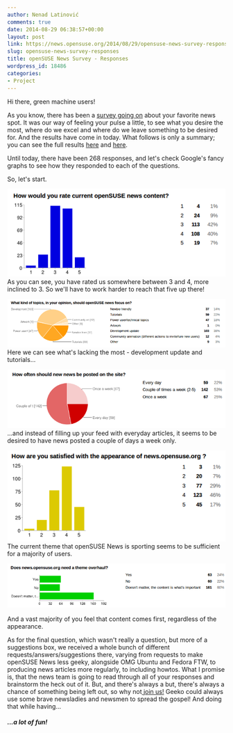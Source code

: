 ```yaml
---
author: Nenad Latinović
comments: true
date: 2014-08-29 06:38:57+00:00
layout: post
link: https://news.opensuse.org/2014/08/29/opensuse-news-survey-responses/
slug: opensuse-news-survey-responses
title: openSUSE News Survey - Responses
wordpress_id: 18486
categories:
- Project
---
```


Hi there, green machine users!

As you know, there has been a [survey going on](https://news.opensuse.org/2014/08/14/opensuse-news-team-needs-your-feedback/) about your favorite news spot. It was our way of feeling your pulse a little, to see what you desire the most, where do we excel and where do we leave something to be desired for. And the results have come in today. What follows is only a summary; you can see the full results [here](https://docs.google.com/forms/d/17z4F1ZN5imsY47Rnk-1nV-lOJ05KP1UVNxMdj3G6bME/viewanalytics) and [here](https://docs.google.com/spreadsheets/d/1kw_I1KRexBUHtjmaR5OKGwR2wDj8YPvtBafoc1j14OU/edit#gid=2072746889).

Until today, there have been 268 responses, and let's check Google's fancy graphs to see how they responded to each of the questions.

So, let's start.

<!-- more -->

[![Question 1](/wp-content/uploads/2014/08/q1.png)](/wp-content/uploads/2014/08/q1.png)As you can see, you have rated us somewhere between 3 and 4, more inclined to 3. So we'll have to work harder to reach that five up there!



[![Question 2](/wp-content/uploads/2014/08/q2.png)](/wp-content/uploads/2014/08/q2.png)Here we can see what's lacking the most - development update and tutorials...



[![Question 3](/wp-content/uploads/2014/08/q3.png)](/wp-content/uploads/2014/08/q3.png)...and instead of filling up your feed with everyday articles, it seems to be desired to have news posted a couple of days a week only.



[![Question 4](/wp-content/uploads/2014/08/q4.png)](/wp-content/uploads/2014/08/q4.png)The current theme that openSUSE News is sporting seems to be sufficient for a majority of users.



[![Question 5](/wp-content/uploads/2014/08/q5.png)](/wp-content/uploads/2014/08/q5.png)

And a vast majority of you feel that content comes first, regardless of the appearance.



As for the final question, which wasn't really a question, but more of a suggestions box, we received a whole bunch of different requests/answers/suggestions there, varying from requests to make openSUSE News less geeky, alongside OMG Ubuntu and Fedora FTW, to producing news articles more regularly, to including howtos. What I promise is, that the news team is going to read through all of your responses and brainstorm the heck out of it. But, and there's always a but, there's always a chance of something being left out, so why not[ join us!](https://en.opensuse.org/openSUSE:News_team) Geeko could always use some brave newsladies and newsmen to spread the gospel! And doing that while having...




##### ...a lot of fun!
